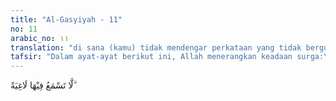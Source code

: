 ```yaml
---
title: "Al-Gasyiyah - 11"
no: 11
arabic_no: ١١
translation: "di sana (kamu) tidak mendengar perkataan yang tidak berguna."
tafsir: "Dalam ayat-ayat berikut ini, Allah menerangkan keadaan surga:\n\n1.Surga tempatnya bernilai tinggi, lebih tinggi dari nilai tempat-tempat yang lain.\n\n2.Di dalamnya tidak terdengar perkataan yang tidak berguna, sebab tempat itu adalah tempat orang-orang yang dikasihi Allah.\n\n3.Di dalamnya terdapat mata air yang mengalirkan air bersih yang menarik pandangan bagi siapa saja yang melihatnya.\n\n4.Di dalamnya terdapat mahligai yang tinggi.\n\n5.Di dekat mereka tersedia gelas-gelas yang berisi minuman yang sudah siap diminum.\n\n6.Di dalamnya terdapat bantal-bantal tersusun yang dapat dipergunakan menurut selera mereka, duduk di atasnya atau dipakai untuk bersandar dan sebagainya.\n\n7.Di sana terdapat pula permadani yang indah dan terhampar pada setiap tempat.\n\n8.Terdapat segala macam kenikmatan rohani dan jasmani yang jauh dari yang dapat kita bayangkan."
---
```

لَّا تَسْمَعُ فِيْهَا لَاغِيَةً ۗ